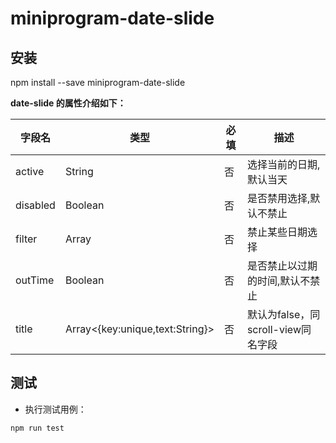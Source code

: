 # miniprogram-date-slide

## 安装

npm install --save miniprogram-date-slide

   **date-slide 的属性介绍如下：**

   | 字段名                | 类型    | 必填 | 描述                                      |
   | --------------------- | ------- | ---- | ----------------------------------------- |
   | active                    | String  | 否   | 选择当前的日期,默认当天                 |
   | disabled                 | Boolean | 否   | 是否禁用选择,默认不禁止 |
   | filter                | Array<String>  | 否   | 禁止某些日期选择    |
   | outTime                 | Boolean  | 否   | 是否禁止以过期的时间,默认不禁止  |
   | title   | Array<{key:unique,text:String}> | 否   | 默认为false，同scroll-view同名字段        |

## 测试

* 执行测试用例：

```
npm run test
```
